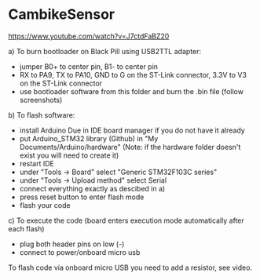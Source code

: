# CambikeSensor

https://www.youtube.com/watch?v=J7ctdFaBZ20

a) To burn bootloader on Black Pill using USB2TTL adapter:
- jumper B0+ to center pin, B1- to center pin
- RX to PA9, TX to PA10, GND to G on the ST-Link connector, 3.3V to V3 on the ST-Link connector
- use bootloader software from this folder and burn the .bin file (follow screenshots)

b) To flash software:
- install Arduino Due in IDE board manager if you do not have it already
- put Arduino_STM32 library (Github) in "My Documents/Arduino/hardware" (Note: if the hardware folder doesn't exist you will need to create it)
- restart IDE
- under "Tools -> Board" select "Generic STM32F103C series"
- under "Tools -> Upload method" select Serial
- connect everything exactly as descibed in a)
- press reset button to enter flash mode
- flash your code

c) To execute the code (board enters execution mode automatically after each flash)
- plug both header pins on low (-)
- connect to power/onboard micro usb

To flash code via onboard micro USB you need to add a resistor, see video.